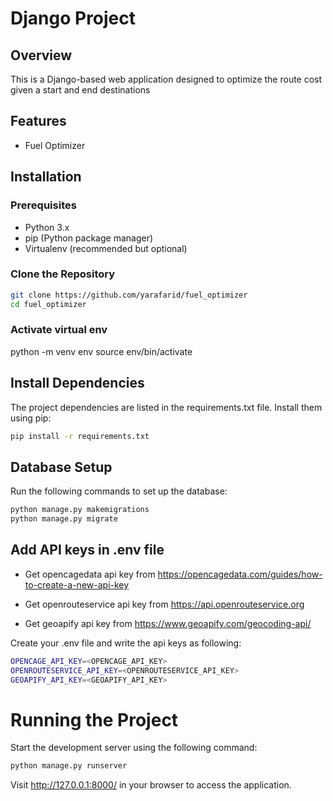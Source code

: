# Django Project  

## Overview  
This is a Django-based web application designed to optimize the route cost given a start and end destinations

## Features  
- Fuel Optimizer

## Installation  

### Prerequisites  
- Python 3.x  
- pip (Python package manager)  
- Virtualenv (recommended but optional)  

### Clone the Repository  
```bash  
git clone https://github.com/yarafarid/fuel_optimizer
cd fuel_optimizer
```

### Activate virtual env  
python -m venv env
source env/bin/activate

## Install Dependencies

The project dependencies are listed in the requirements.txt file. Install them using pip:
```bash
pip install -r requirements.txt
```


## Database Setup

Run the following commands to set up the database:
```bash
python manage.py makemigrations
python manage.py migrate
```

## Add API keys in .env file
* Get opencagedata api key from https://opencagedata.com/guides/how-to-create-a-new-api-key

* Get openrouteservice api key from https://api.openrouteservice.org

* Get geoapify api key from https://www.geoapify.com/geocoding-api/

Create your .env file and write the api keys as following:
```bash
OPENCAGE_API_KEY=<OPENCAGE_API_KEY>
OPENROUTESERVICE_API_KEY=<OPENROUTESERVICE_API_KEY>
GEOAPIFY_API_KEY=<GEOAPIFY_API_KEY>
```

# Running the Project

Start the development server using the following command:
```bash
python manage.py runserver
```
Visit http://127.0.0.1:8000/ in your browser to access the application.


